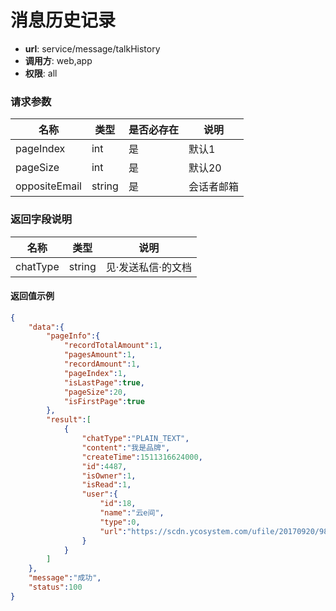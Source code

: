 消息历史记录
=======

- **url**: service/message/talkHistory
- **调用方**: web,app
- **权限**: all

### 请求参数
|    名称      |  类型     | 是否必存在 |                  说明                  |
|--------------|-----------|------------|----------------------------------------|
| pageIndex	   | int       | 是         |默认1									 |
| pageSize     | int       | 是         |默认20					  	    		 |
| oppositeEmail | string    | 是         |会话者邮箱				  	    		 |


### 返回字段说明
|   名称   |  类型  |        说明        |
|----------|--------|--------------------|
| chatType | string | 见·发送私信·的文档 |


#### 返回值示例

```json
{
	"data":{
		"pageInfo":{
			"recordTotalAmount":1,
			"pagesAmount":1,
			"recordAmount":1,
			"pageIndex":1,
			"isLastPage":true,
			"pageSize":20,
			"isFirstPage":true
		},
		"result":[
			{
				"chatType":"PLAIN_TEXT",
				"content":"我是品牌",
				"createTime":1511316624000,
				"id":4487,
				"isOwner":1,
				"isRead":1,
				"user":{
					"id":18,
					"name":"云e间",
					"type":0,
					"url":"https://scdn.ycosystem.com/ufile/20170920/980254003255434b87e1fde0103285c4"
				}
			}
		]
	},
	"message":"成功",
	"status":100
}
```
